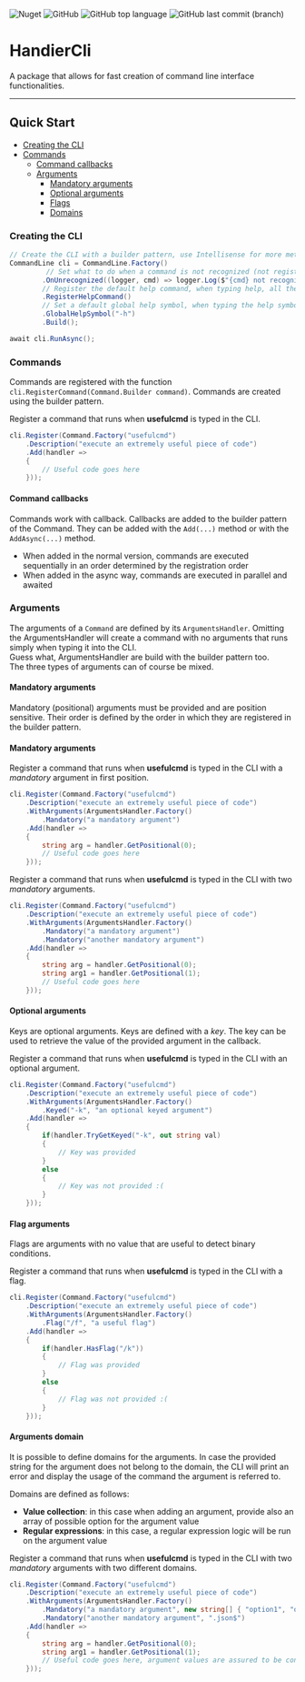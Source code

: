 ![Nuget](https://img.shields.io/nuget/v/HandierCli?label=NuGet)
![GitHub](https://img.shields.io/github/license/tratteo/HandierCli?color=orange&label=License)
![GitHub top language](https://img.shields.io/github/languages/top/tratteo/HandierCli?color=5027d5&label=C%23&logo=.net)
![GitHub last commit (branch)](https://img.shields.io/github/last-commit/tratteo/HandierCli/main?label=Last%20commit&color=brightgreen&logo=github)

# HandierCli
A package that allows for fast creation of command line interface functionalities.

-----

## Quick Start

- [Creating the CLI](#creating-the-cli)
- [Commands](#commands)
  - [Command callbacks](#command-callbacks)
  - [Arguments](#arguments)
    - [Mandatory arguments](#mandatory-arguments)
    - [Optional arguments](#optional-arguments)
    - [Flags](#flag-arguments)
    - [Domains](#arguments-domain)

### Creating the CLI

```c#
// Create the CLI with a builder pattern, use Intellisense for more methods
CommandLine cli = CommandLine.Factory()   
         // Set what to do when a command is not recognized (not registered), see below registration
        .OnUnrecognized((logger, cmd) => logger.Log($"{cmd} not recognized", ConsoleColor.DarkRed))   
        // Register the default help command, when typing help, all the registered commands and their usage will be displayed
        .RegisterHelpCommand()
        // Set a default global help symbol, when typing the help symbol after a command, its usage will be displayed
        .GlobalHelpSymbol("-h")
        .Build();

await cli.RunAsync();
```

### Commands

Commands are registered with the function `cli.RegisterCommand(Command.Builder command)`. Commands are created using the builder pattern.

Register a command that runs when **usefulcmd** is typed in the CLI.
```c#
cli.Register(Command.Factory("usefulcmd")
    .Description("execute an extremely useful piece of code")
    .Add(handler =>
    {
        // Useful code goes here
    }));
```

#### Command callbacks 
Commands work with callback. Callbacks are added to the builder pattern of the Command.
They can be added with the  `Add(...)` method or with the `AddAsync(...)` method.
- When added in the normal version, commands are executed sequentially in an order determined by the registration order
- When added in the async way, commands are executed in parallel and awaited

### Arguments 
The arguments of a `Command` are defined by its `ArgumentsHandler`. Omitting the ArgumentsHandler will create a command with no arguments that runs simply when typing it into the CLI.   
Guess what, ArgumentsHandler are build with the builder pattern too.     
The three types of arguments can of course be mixed.
#### Mandatory arguments
Mandatory (positional) arguments must be provided and are position sensitive. Their order is defined by the order in which they are registered in the builder pattern.

#### Mandatory arguments

Register a command that runs when **usefulcmd** is typed in the CLI with a *mandatory* argument in first position.
```c#
cli.Register(Command.Factory("usefulcmd")
    .Description("execute an extremely useful piece of code")
    .WithArguments(ArgumentsHandler.Factory()
        .Mandatory("a mandatory argument")
    .Add(handler =>
    {
        string arg = handler.GetPositional(0);
        // Useful code goes here
    }));
```

Register a command that runs when **usefulcmd** is typed in the CLI with two *mandatory* arguments.
```c#
cli.Register(Command.Factory("usefulcmd")
    .Description("execute an extremely useful piece of code")
    .WithArguments(ArgumentsHandler.Factory()
        .Mandatory("a mandatory argument")
        .Mandatory("another mandatory argument")
    .Add(handler =>
    {
        string arg = handler.GetPositional(0);
        string arg1 = handler.GetPositional(1);
        // Useful code goes here
    }));
```

#### Optional arguments
Keys are optional arguments. Keys are defined with a *key*. The key can be used to retrieve the value of the provided argument in the callback.

Register a command that runs when **usefulcmd** is typed in the CLI with an optional argument.
```c#
cli.Register(Command.Factory("usefulcmd")
    .Description("execute an extremely useful piece of code")
    .WithArguments(ArgumentsHandler.Factory()
        .Keyed("-k", "an optional keyed argument")
    .Add(handler =>
    {
        if(handler.TryGetKeyed("-k", out string val)
        {
            // Key was provided
        }
        else
        {
            // Key was not provided :(
        }
    }));
```

#### Flag arguments
Flags are arguments with no value that are useful to detect binary conditions.

Register a command that runs when **usefulcmd** is typed in the CLI with a flag.
```c#
cli.Register(Command.Factory("usefulcmd")
    .Description("execute an extremely useful piece of code")
    .WithArguments(ArgumentsHandler.Factory()
        .Flag("/f", "a useful flag")
    .Add(handler =>
    {
        if(handler.HasFlag("/k"))
        {
            // Flag was provided
        }
        else
        {
            // Flag was not provided :(
        }
    }));
```


#### Arguments domain
It is possible to define domains for the arguments. In case the provided string for the argument does not belong to the domain, the CLI will print an error and display the usage of the command the argument is referred to.

Domains are defined as follows:
- **Value collection**: in this case when adding an argument, provide also an array of possible option for the argument value
- **Regular expressions**: in this case, a regular expression logic will be run on the argument value

Register a command that runs when **usefulcmd** is typed in the CLI with two *mandatory* arguments with two different domains.
```c#
cli.Register(Command.Factory("usefulcmd")
    .Description("execute an extremely useful piece of code")
    .WithArguments(ArgumentsHandler.Factory()
        .Mandatory("a mandatory argument", new string[] { "option1", "option2", "option3" })
        .Mandatory("another mandatory argument", ".json$")
    .Add(handler =>
    {
        string arg = handler.GetPositional(0);
        string arg1 = handler.GetPositional(1);
        // Useful code goes here, argument values are assured to be contained into the defined domain
    }));
```
